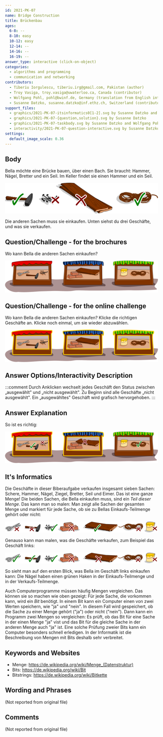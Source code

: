 ```yaml
---
id: 2021-PK-07
name: Bridge Construction
title: Brückenbau
ages:
  6-8: --
  8-10: easy
  10-12: easy
  12-14: --
  14-16: --
  16-19: --
answer_type: interactive (click-on-object)
categories:
  - algorithms and programming
  - communication and networking
contributors:
  - Tiberiu Iorgulescu, tiberiu.irg@gmail.com, Pakistan (author)
  - Troy Vasiga, troy.vasiga@uwaterloo.ca, Canada (contributor)
  - Wolfgang Pohl, pohl@bwinf.de, Germany (translation from English into German, graphics)
  - Susanne Datzko, susanne.datzko@inf.ethz.ch, Switzerland (contributor, graphics)
support_files:
  - graphics/2021-PK-07-itsinformatics0[1-2].svg by Susanne Datzko and Wolfgang Pohl
  - graphics/2021-PK-07-{question,solution}.svg by Susanne Datzko
  - graphics/2021-PK-07-taskbody.svg by Susanne Datzko and Wolfgang Pohl
  - interactivity/2021-PK-07-question-interactive.svg by Susanne Datzko
settings:
  default_image_scale: 0.36
---
```



## Body

Bella möchte eine Brücke bauen, über einen Bach.
Sie braucht: Hammer, Nägel, Bretter und ein Seil.
Im Keller findet sie einen Hammer und ein Seil.

![](graphics/2021-PK-07-taskbody.svg "Einkaufsliste")

Die anderen Sachen muss sie einkaufen.
Unten siehst du drei Geschäfte, und was sie verkaufen.

## Question/Challenge - for the brochures

Wo kann Bella die anderen Sachen einkaufen?

![](graphics/2021-PK-07-question.svg "Geschäfte")


## Question/Challenge - for the online challenge

Wo kann Bella die anderen Sachen einkaufen? Klicke die richtigen Geschäfte an. Klicke noch einmal, um sie wieder abzuwählen.

![](interactivity/2021-PK-07-question-interactive.svg "2021-PK-07 question")


## Answer Options/Interactivity Description

<!-- empty -->

:::comment 
Durch Anklicken wechselt jedes Geschäft den Status zwischen „ausgewählt" und „nicht ausgewählt". Zu Beginn sind alle Geschäfte „nicht ausgewählt". Ein „ausgewähltes" Geschäft wird grafisch hervorgehoben.
:::

## Answer Explanation

So ist es richtig:

![](graphics/2021-PK-07-solution.svg "Richtige Lösung")


## It's Informatics

Die Geschäfte in dieser Biberaufgabe verkaufen insgesamt sieben Sachen: Schere, Hammer, Nägel, Ziegel, Bretter, Seil und Eimer. Das ist eine ganze Menge! Die beiden Sachen, die Bella einkaufen muss, sind ein _Teil dieser Menge_. Das kann man so malen: Man zeigt alle Sachen der gesamten Menge und markiert für jede Sache, ob sie zu Bellas Einkaufs-Teilmenge gehört oder nicht: 

![](graphics/2021-PK-07-itsinformatics01.svg "Teilmenge 1")

Genauso kann man malen, was die Geschäfte verkaufen, zum Beispiel das Geschäft links:

![](graphics/2021-PK-07-itsinformatics02.svg "Teilmenge 2")

So sieht man auf den ersten Blick, was Bella im Geschäft links einkaufen kann: Die Nägel haben einen grünen Haken in der Einkaufs-Teilmenge und in der Verkaufs-Teilmenge.

Auch Computerprogramme müssen häufig Mengen vergleichen. Das können sie so machen wie oben gezeigt: Für jede Sache, die vorkommen kann, wird ein _Bit_ benötigt. In einem Bit kann ein Computer einen von zwei Werten speichern, wie "ja" und "nein". In diesem Fall wird gespeichert, ob die Sache zu einer Menge gehört ("ja") oder nicht ("nein"). Dann kann ein Programm zwei Mengen so vergleichen: Es prüft, ob das Bit für eine Sache in der einen Menge "ja" vist und das Bit für die gleiche Sache in der anderen Menge auch "ja" ist. Eine solche Prüfung zweier Bits kann ein Computer besonders schnell erledigen. In der Informatik ist die Beschreibung von Mengen mit Bits deshalb sehr verbreitet.


## Keywords and Websites

 - Menge: https://de.wikipedia.org/wiki/Menge_(Datenstruktur)
 - Bits: https://de.wikipedia.org/wiki/Bit
 - Bitstrings: https://de.wikipedia.org/wiki/Bitkette


## Wording and Phrases

(Not reported from original file)


## Comments

(Not reported from original file)
